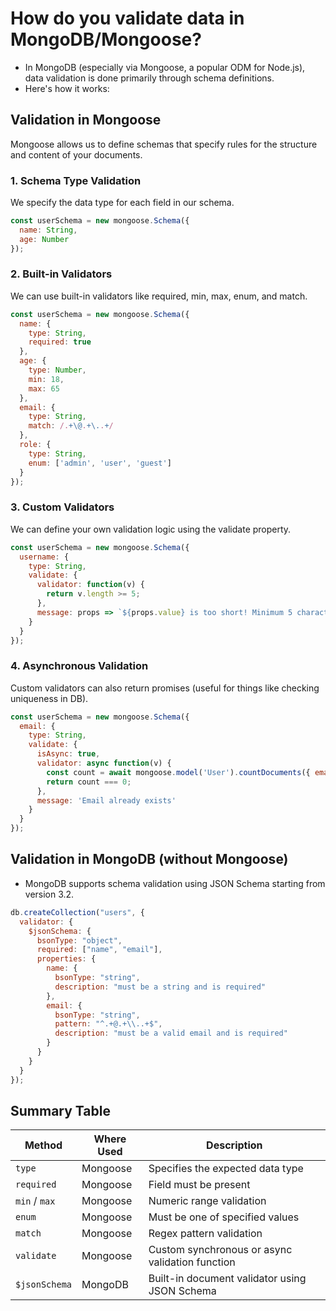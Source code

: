 # How do you validate data in MongoDB/Mongoose?

- In MongoDB (especially via Mongoose, a popular ODM for Node.js), data validation is done primarily through schema definitions. 
- Here's how it works:

## Validation in Mongoose
Mongoose allows us to define schemas that specify rules for the structure and content of your documents.

### 1. Schema Type Validation
We specify the data type for each field in our schema.

```js
const userSchema = new mongoose.Schema({
  name: String,
  age: Number
});
```
### 2. Built-in Validators
We can use built-in validators like required, min, max, enum, and match.

```js
const userSchema = new mongoose.Schema({
  name: {
    type: String,
    required: true
  },
  age: {
    type: Number,
    min: 18,
    max: 65
  },
  email: {
    type: String,
    match: /.+\@.+\..+/
  },
  role: {
    type: String,
    enum: ['admin', 'user', 'guest']
  }
});
```
### 3. Custom Validators
We can define your own validation logic using the validate property.

```js
const userSchema = new mongoose.Schema({
  username: {
    type: String,
    validate: {
      validator: function(v) {
        return v.length >= 5;
      },
      message: props => `${props.value} is too short! Minimum 5 characters required.`
    }
  }
});
```
### 4. Asynchronous Validation
Custom validators can also return promises (useful for things like checking uniqueness in DB).

```js
const userSchema = new mongoose.Schema({
  email: {
    type: String,
    validate: {
      isAsync: true,
      validator: async function(v) {
        const count = await mongoose.model('User').countDocuments({ email: v });
        return count === 0;
      },
      message: 'Email already exists'
    }
  }
});
```
## Validation in MongoDB (without Mongoose)
- MongoDB supports schema validation using JSON Schema starting from version 3.2.

```js
db.createCollection("users", {
  validator: {
    $jsonSchema: {
      bsonType: "object",
      required: ["name", "email"],
      properties: {
        name: {
          bsonType: "string",
          description: "must be a string and is required"
        },
        email: {
          bsonType: "string",
          pattern: "^.+@.+\\..+$",
          description: "must be a valid email and is required"
        }
      }
    }
  }
});
```
## Summary Table 
| Method                  | Where Used     | Description                                      |
|------------------------|----------------|--------------------------------------------------|
| `type`                 | Mongoose       | Specifies the expected data type                 |
| `required`             | Mongoose       | Field must be present                            |
| `min` / `max`          | Mongoose       | Numeric range validation                         |
| `enum`                 | Mongoose       | Must be one of specified values                  |
| `match`                | Mongoose       | Regex pattern validation                         |
| `validate`             | Mongoose       | Custom synchronous or async validation function  |
| `$jsonSchema`          | MongoDB        | Built-in document validator using JSON Schema    |
